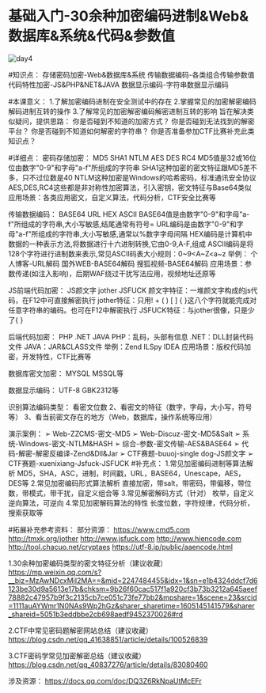 # 基础入门-30余种加密编码进制&Web&数据库&系统&代码&参数值

![day4](/Users/yangluchao/Documents/GitHub/security/image/day4.png)

#知识点：
存储密码加密-Web&数据库&系统
传输数据编码-各类组合传输参数值
代码特性加密-JS&PHP&NET&JAVA
数据显示编码-字符串数据显示编码

#本课意义：
1.了解加密编码进制在安全测试中的存在
2.掌握常见的加密解密编码解码进制互转的操作
3.了解常见的加密解密编码解密进制互转的影响
旨在解决类似疑问，提供思路：
你是否碰到不知道的加密方式？
你是否碰到无法找到的解密平台？
你是否碰到不知道如何解密的字符串？
你是否准备参加CTF比赛补充此类知识点？

#详细点：
密码存储加密：
MD5 SHA1 NTLM AES DES RC4
MD5值是32或16位位由数字"0-9"和字母"a-f"所组成的字符串
SHA1这种加密的密文特征跟MD5差不多，只不过位数是40
NTLM这种加密是Windows的哈希密码，标准通讯安全协议
AES,DES,RC4这些都是非对称性加密算法，引入密钥，密文特征与Base64类似
应用场景：各类应用密文，自定义算法，代码分析，CTF安全比赛等

传输数据编码：
BASE64 URL HEX ASCII
BASE64值是由数字"0-9"和字母"a-f"所组成的字符串,大小写敏感,结尾通常有符号=
URL编码是由数字"0-9"和字母"a-f"所组成的字符串,大小写敏感,通常以%数字字母间隔
HEX编码是计算机中数据的一种表示方法,将数据进行十六进制转换,它由0-9,A-F,组成
ASCII编码是将128个字符进行进制数来表示,常见ASCII码表大小规则：0~9<A~Z<a~z
举例：
个人博客-URL解码
国外WEB-BASE64解码
搜狐视频-BASE64解码
应用场景：参数传递(如注入影响)，后期WAF绕过干扰写法应用，视频地址还原等

JS前端代码加密：
JS颜文字 jother JSFUCK
颜文字特征：一堆颜文字构成的js代码，在F12中可直接解密执行
jother特征：只用! + ( ) [ ] { }这八个字符就能完成对任意字符串的编码。也可在F12中解密执行
JSFUCK特征：与jother很像，只是少了{ }

后端代码加密：
PHP .NET JAVA
PHP：乱码，头部有信息
.NET：DLL封装代码文件
JAVA：JAR&CLASS文件
举例：Zend ILSpy IDEA
应用场景：版权代码加密，开发特性，CTF比赛等

数据库密文加密：
MYSQL MSSQL等

数据显示编码：
UTF-8 GBK2312等


识别算法编码类型：
看密文位数
2、看密文的特征（数字，字母，大小写，符号等）
3、看当前密文存在的地方（Web，数据库，操作系统等应用）


演示案例：
➢ Web-ZZCMS-密文-MD5
➢ Web-Discuz-密文-MD5&Salt
➢ 系统-Windows-密文-NTLM&HASH
➢ 综合-参数-密文传输-AES&BASE64
➢ 代码-解密-解密反编译-Zend&Dll&Jar
➢ CTF赛题-buuoj-single dog-JS颜文字
➢ CTF赛题-xuenixiang-Jsfuck-JSFUCK
#补充点：
1.常见加密编码进制等算法解析
MD5，SHA，ASC，进制，时间戳，URL，BASE64，Unescape，AES，DES等
2.常见加密编码形式算法解析
直接加密，带salt，带密码，带偏移，带位数，带模式，带干扰，自定义组合等
3.常见解密解码方式（针对）
枚举，自定义逆向算法，可逆向
4.常见加密解码算法的特性
长度位数，字符规律，代码分析，搜索获取等

#拓展补充参考资料：
部分资源：
https://www.cmd5.com
http://tmxk.org/jother
http://www.jsfuck.com
http://www.hiencode.com
http://tool.chacuo.net/cryptaes
https://utf-8.jp/public/aaencode.html

1.30余种加密编码类型的密文特征分析（建议收藏）
https://mp.weixin.qq.com/s?__biz=MzAwNDcxMjI2MA==&mid=2247484455&idx=1&sn=e1b4324ddcf7d6123be30d9a5613e17b&chksm=9b26f60cac517f1a920cf3b73b3212a645aeef78882c47957b9f3c2135cb7ce051c73fe77bb2&mpshare=1&scene=23&srcid=1111auAYWmr1N0NAs9Wp2hGz&sharer_sharetime=1605145141579&sharer_shareid=5051b3eddbbe2cb698aedf9452370026#rd

2.CTF中常见密码题解密网站总结（建议收藏）
https://blog.csdn.net/qq_41638851/article/details/100526839

3.CTF密码学常见加密解密总结（建议收藏）
https://blog.csdn.net/qq_40837276/article/details/83080460

涉及资源：
https://docs.qq.com/doc/DQ3Z6RkNpaUtMcEFr
